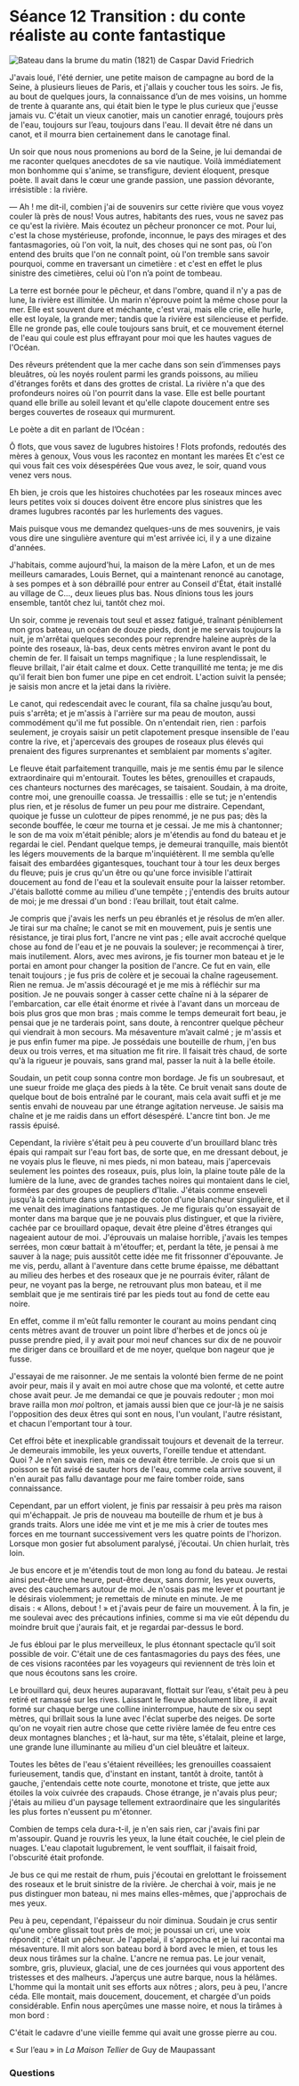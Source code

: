 # Séance 12 Transition : du conte réaliste au conte fantastique
![Bateau dans la brume du matin (1821) de Caspar David Friedrich](Image%2017-09-2016%2009-57.jpeg "Bateau dans la brume du matin (1821) de Caspar David Friedrich")

J'avais loué, l'été dernier, une petite maison de campagne au bord de la Seine, à plusieurs lieues de Paris, et j'allais y coucher tous les soirs. Je fis, au bout de quelques jours, la connaissance d’un de mes voisins, un homme de trente à quarante ans, qui était bien le type le plus curieux que j'eusse jamais vu. C'était un vieux canotier, mais un canotier enragé, toujours près de l'eau, toujours sur l’eau, toujours dans l'eau. Il devait être né dans un canot, et il mourra bien certainement dans le canotage final.

Un soir que nous nous promenions au bord de la Seine, je lui demandai de me raconter quelques anecdotes de sa vie nautique. Voilà immédiatement mon bonhomme qui s'anime, se transfigure, devient éloquent, presque poète. Il avait dans le cœur une grande passion, une passion dévorante, irrésistible : la rivière.

— Ah ! me dit-il, combien j'ai de souvenirs sur cette rivière que vous voyez couler là près de nous! Vous autres, habitants des rues, vous ne savez pas ce qu'est la rivière. Mais écoutez un pêcheur prononcer ce mot. Pour lui, c'est la chose mystérieuse, profonde, inconnue, le pays des mirages et des fantasmagories, où l'on voit, la nuit, des choses qui ne sont pas, où l'on entend des bruits que l'on ne connaît point, où l'on tremble sans savoir pourquoi, comme en traversant un cimetière : et c'est en effet le plus sinistre des cimetières, celui où l'on n’a point de tombeau.

La terre est bornée pour le pêcheur, et dans l'ombre, quand il n'y a pas de lune, la rivière est illimitée. Un marin n'éprouve point la même chose pour la mer. Elle est souvent dure et méchante, c'est vrai, mais elle crie, elle hurle, elle est loyale, la grande mer; tandis que la rivière est silencieuse et perfide. Elle ne gronde pas, elle coule toujours sans bruit, et ce mouvement éternel de l'eau qui coule est plus effrayant pour moi que les hautes vagues de l'Océan.

Des rêveurs prétendent que la mer cache dans son sein d’immenses pays bleuâtres, où les noyés roulent parmi les grands poissons, au milieu d'étranges forêts et dans des grottes de cristal. La rivière n'a que des profondeurs noires où l'on pourrit dans la vase. Elle est belle pourtant quand elle brille au soleil levant et qu'elle clapote doucement entre ses berges couvertes de roseaux qui murmurent.

Le poète a dit en parlant de l’Océan :

Ô flots, que vous savez de lugubres histoires !
Flots profonds, redoutés des mères à genoux,
Vous vous les racontez en montant les marées
Et c'est ce qui vous fait ces voix désespérées
Que vous avez, le soir, quand vous venez vers nous.

Eh bien, je crois que les histoires chuchotées par les roseaux minces avec leurs petites voix si douces doivent être encore plus sinistres que les drames lugubres racontés par les hurlements des vagues.

Mais puisque vous me demandez quelques-uns de mes souvenirs, je vais vous dire une singulière aventure qui m'est arrivée ici, il y a une dizaine d'années.

J'habitais, comme aujourd'hui, la maison de la mère Lafon, et un de mes meilleurs camarades, Louis Bernet, qui a maintenant renoncé au canotage, à ses pompes et à son débraillé pour entrer au Conseil d'État, était installé au village de C..., deux lieues plus bas. Nous dînions tous les jours ensemble, tantôt chez lui, tantôt chez moi.

Un soir, comme je revenais tout seul et assez fatigué, traînant péniblement mon gros bateau, un océan de douze pieds, dont je me servais toujours la nuit, je m'arrêtai quelques secondes pour reprendre haleine auprès de la pointe des roseaux, là-bas, deux cents mètres environ avant le pont du chemin de fer. Il faisait un temps magnifique ; la lune resplendissait, le fleuve brillait, l'air était calme et doux. Cette tranquillité me tenta; je me dis qu'il ferait bien bon fumer une pipe en cet endroit. L'action suivit la pensée; je saisis mon ancre et la jetai dans la rivière.

Le canot, qui redescendait avec le courant, fila sa chaîne jusqu’au bout, puis s'arrêta; et je m'assis à l'arrière sur ma peau de mouton, aussi commodément qu'il me fut possible. On n'entendait rien, rien : parfois seulement, je croyais saisir un petit clapotement presque insensible de l'eau contre la rive, et j'apercevais des groupes de roseaux plus élevés qui prenaient des figures surprenantes et semblaient par moments s'agiter.

Le fleuve était parfaitement tranquille, mais je me sentis ému par le silence extraordinaire qui m'entourait. Toutes les bêtes, grenouilles et crapauds, ces chanteurs nocturnes des marécages, se taisaient. Soudain, à ma droite, contre moi, une grenouille coassa. Je tressaillis : elle se tut; je n'entendis plus rien, et je résolus de fumer un peu pour me distraire. Cependant, quoique je fusse un culotteur de pipes renommé, je ne pus pas; dès la seconde bouffée, le cœur me tourna et je cessai. Je me mis à chantonner; le son de ma voix m'était pénible; alors je m'étendis au fond du bateau et je regardai le ciel. Pendant quelque temps, je demeurai tranquille, mais bientôt les légers mouvements de la barque m'inquiétèrent. Il me sembla qu’elle faisait des embardées gigantesques, touchant tour à tour les deux berges du fleuve; puis je crus qu'un être ou qu'une force invisible l'attirait doucement au fond de l'eau et la soulevait ensuite pour la laisser retomber. J'étais ballotté comme au milieu d'une tempête ; j'entendis des bruits autour de moi; je me dressai d'un bond : l’eau brillait, tout était calme.

Je compris que j'avais les nerfs un peu ébranlés et je résolus de m’en aller. Je tirai sur ma chaîne; le canot se mit en mouvement, puis je sentis une résistance, je tirai plus fort, l'ancre ne vint pas ; elle avait accroché quelque chose au fond de l'eau et je ne pouvais la soulever; je recommençai à tirer, mais inutilement. Alors, avec mes avirons, je fis tourner mon bateau et je le portai en amont pour changer la position de l'ancre. Ce fut en vain, elle tenait toujours ; je fus pris de colère et je secouai la chaîne rageusement. Rien ne remua. Je m'assis découragé et je me mis à réfléchir sur ma position. Je ne pouvais songer à casser cette chaîne ni à la séparer de l'embarcation, car elle était énorme et rivée à l'avant dans un morceau de bois plus gros que mon bras ; mais comme le temps demeurait fort beau, je pensai que je ne tarderais point, sans doute, à rencontrer quelque pêcheur qui viendrait à mon secours. Ma mésaventure m’avait calmé ; je m'assis et je pus enfin fumer ma pipe. Je possédais une bouteille de rhum, j'en bus deux ou trois verres, et ma situation me fit rire. Il faisait très chaud, de sorte qu'à la rigueur je pouvais, sans grand mal, passer la nuit à la belle étoile.

Soudain, un petit coup sonna contre mon bordage. Je fis un soubresaut, et une sueur froide me glaça des pieds à la tête. Ce bruit venait sans doute de quelque bout de bois entraîné par le courant, mais cela avait suffi et je me sentis envahi de nouveau par une étrange agitation nerveuse. Je saisis ma chaîne et je me raidis dans un effort désespéré. L'ancre tint bon. Je me rassis épuisé.

Cependant, la rivière s'était peu à peu couverte d'un brouillard blanc très épais qui rampait sur l'eau fort bas, de sorte que, en me dressant debout, je ne voyais plus le fleuve, ni mes pieds, ni mon bateau, mais j'apercevais seulement les pointes des roseaux, puis, plus loin, la plaine toute pâle de la lumière de la lune, avec de grandes taches noires qui montaient dans le ciel, formées par des groupes de peupliers d'Italie. J'étais comme enseveli jusqu'à la ceinture dans une nappe de coton d'une blancheur singulière, et il me venait des imaginations fantastiques. Je me figurais qu'on essayait de monter dans ma barque que je ne pouvais plus distinguer, et que la rivière, cachée par ce brouillard opaque, devait être pleine d'êtres étranges qui nageaient autour de moi. J'éprouvais un malaise horrible, j'avais les tempes serrées, mon cœur battait à m'étouffer; et, perdant la tête, je pensai à me sauver à la nage; puis aussitôt cette idée me fit frissonner d'épouvante. Je me vis, perdu, allant à l'aventure dans cette brume épaisse, me débattant au milieu des herbes et des roseaux que je ne pourrais éviter, râlant de peur, ne voyant pas la berge, ne retrouvant plus mon bateau, et il me semblait que je me sentirais tiré par les pieds tout au fond de cette eau noire.

En effet, comme il m'eût fallu remonter le courant au moins pendant cinq cents mètres avant de trouver un point libre d'herbes et de joncs où je pusse prendre pied, il y avait pour moi neuf chances sur dix de ne pouvoir me diriger dans ce brouillard et de me noyer, quelque bon nageur que je fusse.

J'essayai de me raisonner. Je me sentais la volonté bien ferme de ne point avoir peur, mais il y avait en moi autre chose que ma volonté, et cette autre chose avait peur. Je me demandai ce que je pouvais redouter ; mon moi brave railla mon _moi_ poltron, et jamais aussi bien que ce jour-là je ne saisis l'opposition des deux êtres qui sont en nous, l'un voulant, l'autre résistant, et chacun l'emportant tour à tour.

Cet effroi bête et inexplicable grandissait toujours et devenait de la terreur. Je demeurais immobile, les yeux ouverts, l'oreille tendue et attendant. Quoi ? Je n'en savais rien, mais ce devait être terrible. Je crois que si un poisson se fût avisé de sauter hors de l'eau, comme cela arrive souvent, il n'en aurait pas fallu davantage pour me faire tomber roide, sans connaissance.

Cependant, par un effort violent, je finis par ressaisir à peu près ma raison qui m'échappait. Je pris de nouveau ma bouteille de rhum et je bus à grands traits. Alors une idée me vint et je me mis à crier de toutes mes forces en me tournant successivement vers les quatre points de l'horizon. Lorsque mon gosier fut absolument paralysé, j’écoutai. Un chien hurlait, très loin.

Je bus encore et je m'étendis tout de mon long au fond du bateau. Je restai ainsi peut-être une heure, peut-être deux, sans dormir, les yeux ouverts, avec des cauchemars autour de moi. Je n'osais pas me lever et pourtant je le désirais violemment; je remettais de minute en minute. Je me disais : « Allons, debout ! » et j'avais peur de faire un mouvement. À la fin, je me soulevai avec des précautions infinies, comme si ma vie eût dépendu du moindre bruit que j'aurais fait, et je regardai
par-dessus le bord.

Je fus ébloui par le plus merveilleux, le plus étonnant spectacle qu’il soit possible de voir. C'était une de ces fantasmagories du pays des fées, une de ces visions racontées par les voyageurs qui reviennent de très loin et que nous écoutons sans les croire.

Le brouillard qui, deux heures auparavant, flottait sur l’eau, s'était peu à peu retiré et ramassé sur les rives. Laissant le fleuve absolument libre, il avait formé sur chaque berge une colline ininterrompue, haute de six ou sept mètres, qui brillait sous la lune avec l'éclat superbe des neiges. De sorte qu'on ne voyait rien autre chose que cette rivière lamée de feu entre ces deux montagnes blanches ; et là-haut, sur ma tête, s'étalait, pleine et large, une grande lune
illuminante au milieu d'un ciel bleuâtre et laiteux.

Toutes les bêtes de l'eau s'étaient réveillées; les grenouilles coassaient furieusement, tandis que, d'instant en instant, tantôt à droite, tantôt à gauche, j'entendais cette note courte, monotone et triste, que jette aux étoiles la voix cuivrée des crapauds. Chose étrange, je n'avais plus peur; j'étais au milieu d'un paysage tellement extraordinaire que les singularités les plus fortes n'eussent pu
m'étonner.

Combien de temps cela dura-t-il, je n'en sais rien, car j'avais fini par m'assoupir. Quand je rouvris les yeux, la lune était couchée, le ciel plein de nuages. L'eau clapotait lugubrement, le vent soufflait, il faisait froid, l'obscurité était profonde.

Je bus ce qui me restait de rhum, puis j'écoutai en grelottant le froissement des roseaux et le bruit sinistre de la rivière. Je cherchai à voir, mais je ne pus distinguer mon bateau, ni mes mains elles-mêmes, que j'approchais de mes yeux.

Peu à peu, cependant, l'épaisseur du noir diminua. Soudain je crus sentir qu'une ombre glissait tout près de moi; je poussai un cri, une voix répondit ; c'était un pêcheur. Je l'appelai, il s'approcha et je lui racontai ma mésaventure. Il mit alors son bateau bord à bord avec le mien, et tous les deux nous tirâmes sur la chaîne. L'ancre ne remua pas. Le jour venait, sombre, gris, pluvieux, glacial, une de ces journées qui vous apportent des tristesses et des malheurs. J’aperçus une autre barque, nous la hélâmes. L'homme qui la montait unit ses efforts aux nôtres ; alors, peu à peu, l'ancre céda. Elle montait, mais doucement, doucement, et chargée d'un poids considérable. Enfin nous aperçûmes une masse noire, et nous la tirâmes à mon bord :

C'était le cadavre d'une vieille femme qui avait une grosse pierre au cou.

« Sur l’eau » in _La Maison Tellier_ de Guy de Maupassant

### Questions
